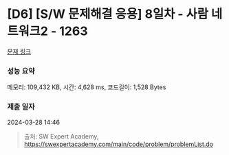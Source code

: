 # [D6] [S/W 문제해결 응용] 8일차 - 사람 네트워크2 - 1263 

[문제 링크](https://swexpertacademy.com/main/code/problem/problemDetail.do?contestProbId=AV18P2B6Iu8CFAZN) 

### 성능 요약

메모리: 109,432 KB, 시간: 4,628 ms, 코드길이: 1,528 Bytes

### 제출 일자

2024-03-28 14:46



> 출처: SW Expert Academy, https://swexpertacademy.com/main/code/problem/problemList.do